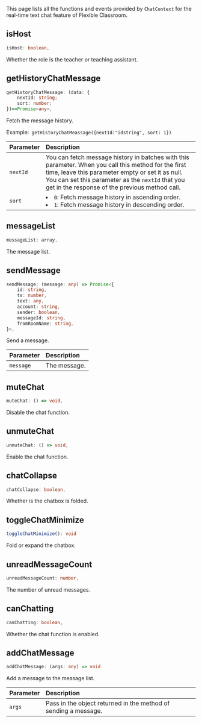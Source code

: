This page lists all the functions and events provided by `ChatContext` for the real-time text chat feature of Flexible Classroom.

## isHost

```typescript
isHost: boolean,
```

Whether the role is the teacher or teaching assistant.

## getHistoryChatMessage

```typescript
getHistoryChatMessage: (data: {
    nextId: string;
    sort: number;
})=>Promise<any>,
```

Fetch the message history.

Example:` getHistoryChatMeassage({nextId:"idstring", sort: 1})`

| Parameter | Description |
| :------- | :----------------------------------------------------------- |
| `nextId` | You can fetch message history in batches with this parameter. When you call this method for the first time, leave this parameter empty or set it as null. You can set this parameter as the `nextId` that you get in the response of the previous method call. |
| `sort` | <li>`0`: Fetch message history in ascending order.<li>`1`: Fetch message history in descending order. |

## messageList

```typescript
messageList: array,
```
The message list.

## sendMessage

```typescript
sendMessage: (message: any) => Promise<{
    id: string,
    ts: number,
    text: any,
    account: string,
    sender: boolean,
    messageId: string,
    fromRoomName: string,
}>,
```
Send a message.


| Parameter | Description |
| :------- | :----------------------------------------------------------- |
| `message` | The message. |


## muteChat

```typescript
muteChat: () => void,
```
Disable the chat function.

## unmuteChat

```typescript
unmuteChat: () => void,
```

Enable the chat function.

## chatCollapse

```typescript
chatCollapse: boolean,
```

Whether is the chatbox is folded.

## toggleChatMinimize

```typescript
toggleChatMinimize(): void
```

Fold or expand the chatbox.

## unreadMessageCount

```typescript
unreadMessageCount: number,
```

The number of unread messages.

## canChatting

```typescript
canChatting: boolean,
```

Whether the chat function is enabled.

## addChatMessage

```typescript
addChatMessage: (args: any) => void
```

Add a message to the message list.

| Parameter | Description |
| :----- | :--------------------------------- |
| `args` | Pass in the object returned in the method of sending a message. |